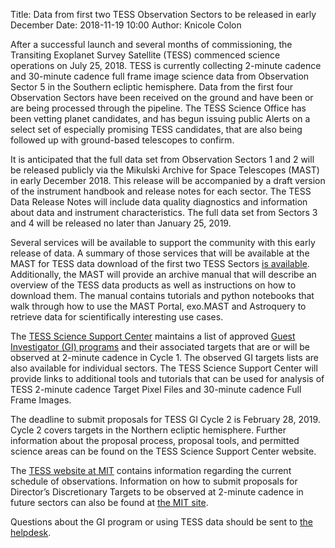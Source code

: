 Title: Data from first two TESS Observation Sectors to be released in early December
Date: 2018-11-19 10:00
Author: Knicole Colon

After a successful launch and several months of commissioning, the Transiting Exoplanet Survey Satellite (TESS) commenced science operations on July 25, 2018. TESS is currently collecting 2-minute cadence and 30-minute cadence full frame image science data from Observation Sector 5 in the Southern ecliptic hemisphere. Data from the first four Observation Sectors have been received on the ground and have been or are being processed through the pipeline. The TESS Science Office has been vetting planet candidates, and has begun issuing public Alerts on a select set of especially promising TESS candidates, that are also being followed up with ground-based telescopes to confirm.
 
It is anticipated that the full data set from Observation Sectors 1 and 2 will be released publicly via the Mikulski Archive for Space Telescopes (MAST) in early December 2018. This release will be accompanied by a draft version of the instrument handbook and release notes for each sector. The TESS Data Release Notes will include data quality diagnostics and information about data and instrument characteristics. The full data set from Sectors 3 and 4 will be released no later than January 25, 2019.
 
Several services will be available to support the community with this early release of data. A summary of those services that will be available at the MAST for TESS data download of the first two TESS Sectors [is available](http://archive.stsci.edu/tess/summary.html). Additionally, the MAST will provide an archive manual that will describe an overview of the TESS data products as well as instructions on how to download them.  The manual contains tutorials and python notebooks that walk through how to use the MAST Portal, exo.MAST and Astroquery to retrieve data for scientifically interesting use cases.
  
The [TESS Science Support Center](https://heasarc.gsfc.nasa.gov/docs/tess/) maintains a list of approved [Guest Investigator (GI) programs](https://heasarc.gsfc.nasa.gov/docs/tess/approved-programs.html) and their associated targets that are or will be observed at 2-minute cadence in Cycle 1. The observed GI targets lists are also available for individual sectors. The TESS Science Support Center will provide links to additional tools and tutorials that can be used for analysis of TESS 2-minute cadence Target Pixel Files and 30-minute cadence Full Frame Images.

The deadline to submit proposals for TESS GI Cycle 2 is February 28, 2019. Cycle 2 covers targets in the Northern ecliptic hemisphere. Further information about the proposal process, proposal tools, and permitted science areas can be found on the TESS Science Support Center website. 

The [TESS website at MIT](https://tess.mit.edu/) contains information regarding the current schedule of observations. Information on how to submit proposals for Director’s Discretionary Targets to be observed at 2-minute cadence in future sectors can also be found at [the MIT site](https://tess.mit.edu/science/ddt/).

Questions about the GI program or using TESS data should be sent to [the helpdesk](mailto:tesshelp@bigbang.gsfc.nasa.gov). 